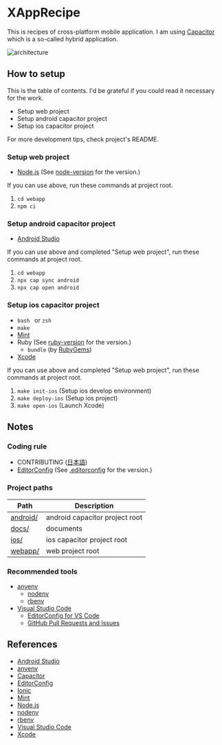 # XAppRecipe
This is recipes of cross-platform mobile application.
I am using [Capacitor] which is a so-called hybrid application.

![architecture](https://www.plantuml.com/plantuml/svg/VP0z3i8m38NtdCBg14Clm82Ac2eX651XTXEBMWf9b9_s-hYbI9tmOidlUtwMcvGnvlAsW54Fd4dd4aafrDb7w195m0H5kdBU45GdPw9d0rVCF58rg_WThS2JUkZQNUiTwpru1sSCg7bU9zA3QLfCFIPQ7NoxRzUnJqfgpeJwk807k61nUe0y4608bhNmtgbPXBe4uTOh3f9dBOoCc-1Wouj_jF6J4rvY_h6g8MVaBny0 "architecture")



## How to setup
This is the table of contents.
I'd be grateful if you could read it necessary for the work.

* Setup web project
* Setup android capacitor project
* Setup ios capacitor project

For more development tips, check project's README.

### Setup web project
* [Node.js] (See [node-version](./.node-version) for the version.)

If you can use above, run these commands at project root.

1. ```cd webapp```
2. ```npm ci```

### Setup android capacitor project
* [Android Studio]

If you can use above and completed "Setup web project", run these commands at project root.

1. ```cd webapp```
2. ```npx cap sync android```
3. ```npx cap open android```

### Setup ios capacitor project
* ```bash ``` or ```zsh```
* ```make```
* [Mint]
* Ruby (See [ruby-version](././ruby-version) for the version.)
    * ```bundle``` (by [RubyGems])
* [Xcode]

If you can use above and completed "Setup web project", run these commands at project root.

1. ```make init-ios``` (Setup ios develop environment)
2. ```make deploy-ios``` (Setup ios project)
3. ```make open-ios``` (Launch Xcode)



## Notes
### Coding rule
* CONTRIBUTING ([日本語](./CONTRIBUTING.md))
* [EditorConfig] (See [.editorconfig](./.editorconfig) for the version.)

### Project paths
Path | Description
--- | ---
[android/](./android) | android capacitor project root
[docs/](./docs/) | documents
[ios/](./ios) | ios capacitor project root
[webapp/](./webapp) | web project root

### Recommended tools
* [anyenv]
    * [nodenv]
    * [rbenv]
* [Visual Studio Code]
    * [EditorConfig for VS Code](https://marketplace.visualstudio.com/items?itemName=EditorConfig.EditorConfig)
    * [GitHub Pull Requests and Issues](https://marketplace.visualstudio.com/items?itemName=GitHub.vscode-pull-request-github)



## References
* [Android Studio]
* [anyenv]
* [Capacitor]
* [EditorConfig]
* [Ionic]
* [Mint]
* [Node.js]
* [nodenv]
* [rbenv]
* [Visual Studio Code]
* [Xcode]



[Android Studio]: https://developer.android.com/studio
[anyenv]: https://github.com/anyenv/anyenv
[Capacitor]: https://capacitor.ionicframework.com/
[EditorConfig]: https://editorconfig.org/
[Ionic]: https://ionicframework.com/
[Mint]: https://github.com/yonaskolb/Mint
[Node.js]: https://nodejs.org/
[nodenv]: https://github.com/nodenv/nodenv
[rbenv]: https://github.com/rbenv/rbenv
[RubyGems]: https://rubygems.org/
[Visual Studio Code]: https://code.visualstudio.com/
[Xcode]: https://developer.apple.com/documentation/xcode-release-notes
